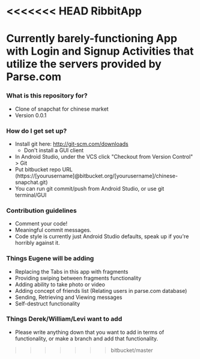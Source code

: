 <<<<<<< HEAD
RibbitApp
=========

Currently barely-functioning App with Login and Signup Activities that utilize the servers provided by Parse.com
=======
### What is this repository for? ###

* Clone of snapchat for chinese market
* Version 0.0.1

### How do I get set up? ###

* Install git here: http://git-scm.com/downloads
    * Don't install a GUI client
* In Android Studio, under the VCS click "Checkout from Version Control" > Git
* Put bitbucket repo URL (https://[yourusername]@bitbucket.org/[yourusername]/chinese-snapchat.git)
* You can run git commit/push from Android Studio, or use git terminal/GUI

### Contribution guidelines ###

* Comment your code!
* Meaningful commit messages.
* Code style is currently just Android Studio defaults, speak up if you're horribly against it.


### Things Eugene will be adding ###

* Replacing the Tabs in this app with fragments
* Providing swiping between fragments functionality
* Adding ability to take photo or video
* Adding concept of friends list (Relating users in parse.com database)
* Sending, Retrieving and Viewing messages
* Self-destruct functionality


### Things Derek/William/Levi want to add ###

* Please write anything down that you want to add in terms of functionality, or make a branch and add that functionality.

>>>>>>> bitbucket/master
